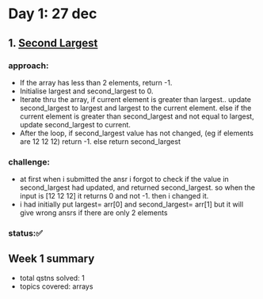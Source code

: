 # Day 1: 27 dec
## 1. [Second Largest](https://www.geeksforgeeks.org/batch/gfg-160-problems/track/arrays-gfg-160/problem/second-largest3735)
### approach: <br/>
  - If the array has less than 2 elements, return -1. <br/>
  - Initialise largest and second_largest to 0. <br/>
  - Iterate thru the array, if current element is greater than largest.. update second_largest to largest and largest to the current element. else if the current element is greater than second_largest and not equal to largest, update second_largest to current. <br/>
  - After the loop, if second_largest value has not changed, (eg if elements are 12 12 12) return -1. else return second_largest
### challenge: <br/>
  - at first when i submitted the ansr i forgot to check if the value in second_largest had updated, and returned second_largest. so when the input is [12 12 12] it returns 0 and not -1. then i changed it.
  - i had initially put largest= arr[0] and second_largest= arr[1] but it will give wrong ansrs if there are only 2 elements
### status:✅
## Week 1 summary
- total qstns solved: 1
- topics covered: arrays
